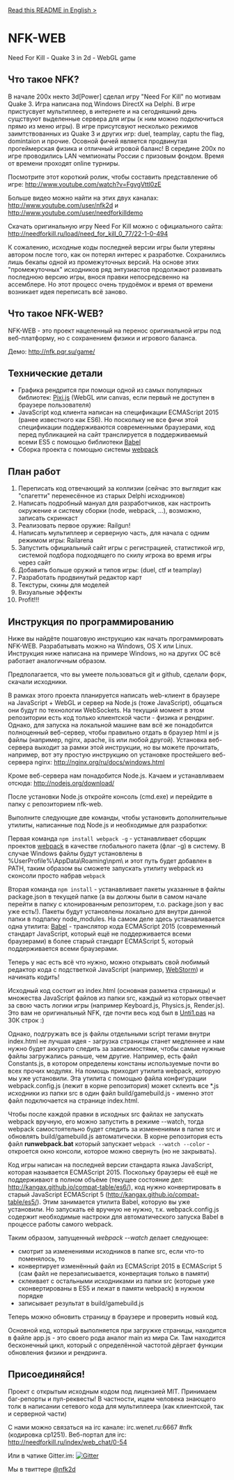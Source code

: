 <a href="README.md">Read this README in English ></a>

# NFK-WEB
Need For Kill - Quake 3 in 2d - WebGL game

## Что такое NFK?
В начале 200х некто 3d[Power] сделал игру "Need For Kill" по мотивам Quake 3. Игра написана под Windows DirectX на Delphi.
В игре пристусвует мультиплеер, в интернете и на сегодняшний день сущствуют выделенные сервера для игры (к ним можно подключиться прямо из меню игры). В игре присутсвуют несколько режимов заимтствованных из Quake 3 и других игр: duel, teamplay, captu the flag, domintaion и прочие. Осовной фичей является продвинутая прогеймерская физика и отличный игровой баланс! В середине 200x по игре проводились LAN чемпионаты России с призовым фондом. Время от времени проходят online турниры.

Посмотрите этот короткий ролик, чтобы составить представление об игре: http://www.youtube.com/watch?v=FgvgVttl0zE

Больше видео можно найти на этих двух каналах: http://www.youtube.com/user/nfk2d и http://www.youtube.com/user/needforkilldemo

Скачать оригинальную игру Need For Kill можно с официального сайта: http://needforkill.ru/load/need_for_kill_0_77/22-1-0-494

К сожалению, исходные коды последней версии игры были утеряны автором после того, как он потерял интерес к разработке. Сохранились лишь бекапы одной из промежуточных версий. На основе этих "промежуточных" исходников ряд энтузиастов продолжают развивать последнюю версию игры, внося правки непосредсвенно на ассемблере. Но этот процесс очень трудоёмок и время от времени возникает идея переписать всё заново.

## Что такое NFK-WEB?
NFK-WEB - это проект нацеленный на перенос оригинальной игры под веб-платформу, но с сохранением физики и игрового баланса.

Демо: http://nfk.pqr.su/game/

## Технические детали
- Графика рендрится при помощи одной из самых популярных библиотек: <a href="http://www.pixijs.com/">Pixi.js</a> (WebGL или canvas, если первый не доступен в браузере пользователя)
- JavaScript код клиента написан на спецификации ECMAScript 2015 (ранее известного как ES6). Но поскольку не все фичи этой спецификации поддерживаются современными браузерами, код перед публикацией на сайт транслируется в поддерживаемый всеми ES5 с помощью библиотеки <a href="http://babeljs.io/">Babel</a>
- Сборка проекта с помощью системы <a href="http://webpack.github.io/">webpack</a>

## План работ
1. Переписать код отвечающий за коллизии (сейчас это выглядит как "спагетти" перенесённое из старых Delphi исходников)
2. Написать подробный мануал для разработчиков, как настроить окружение и систему сборки (node, webpack, ...), возможно, записать скринкаст
3. Реализовать первое оружие: Railgun!
4. Написать мультиплеер и серверную часть, для начала с одним режимом игры: Railarena
5. Запустить официальный сайт игры с регистрацией, статистикой игр, системой подбора подходящего по скилу игрока во время игры через сайт
6. Добавить больше оружий и типов игры: (duel, ctf и teamplay) 
7. Разработать продвинутый редактор карт
8. Текстуры, скины для моделей
9. Визуальные эффекты
10. Profit!!!

## Инструкция по программированию
Ниже вы найдёте пошаговую инструкцию как начать программировать NFK-WEB.
Разрабатывать можно на Windows, OS X или Linux. Инструкция ниже написана на примере Windows, но на других ОС всё работает аналогичным образом.

Предполагается, что вы умеете пользоваться git и github, сделали форк, скачали исходники.

В рамках этого проекта планируется написать web-клиент в браузере на JavaScript + WebGL и сервер на Node.js (тоже JavaScript), общаться они будут по технологии WebSockets.
На текущий момент в этом репозитории есть код только клиентской части - физика и рендринг. Однако, для запуска на локальной машине вам всё же понадобится полноценный веб-сервер, чтобы правильно отдать в браузер html и js файлы (например, nginx, apache, iis или любой другой). Установка веб-сервера выходит за рамки этой инструкции, но вы можете прочитать, например, вот эту простую инструкцию оп установке простейшего веб-сервера nginx: http://nginx.org/ru/docs/windows.html 

Кроме веб-сервера нам понадобится Node.js. Качаем и устанавливаем отсюда: http://nodejs.org/download/

После установки Node.js откройте консоль (cmd.exe) и перейдите в папку с репозиторием nfk-web.
 
Выполните следующие две команды, чтобы установить дополнительные утилиты, написанные под Node.js и необходимые для разработки:

Первая команда `npm install webpack -g` - устанавливает сборщик проектов <a href="http://webpack.github.io/">webpack</a> в качестве глобального пакета (флаг -g) в систему. В случае Windows файлы будут установлены в %UserProfile%\AppData\Roaming\npm\ и этот путь будет добавлен в PATH, таким образом вы сможете запускать утилиту webpack из сконсоли просто набрав `webpack`

Вторая команда `npm install` - устанавливает пакеты указанные в файлы package.json в текущей папке (а вы должны были в самом начале перейти в папку с клонированным репозиторем, т.о. package.json у вас уже есть!). Пакеты будут установлены локально для внутри данной папки в подпапку node_modules. На самом деле здесь устанавливается одна утилита: <a href="http://babeljs.io/">Babel</a> - транслятор кода ECMAScript 2015 (современный стандарт JavaScript, который ещё не поддерживается всеми браузерами) в более старый стандарт ECMAScript 5, который поддерживается всеми браузерами.
 
Теперь у нас есть всё что нужно, можно открывать свой любимый редактор кода с подстветкой JavaScript (например, <a href="http://www.jetbrains.com/webstorm/">WebStorm</a>) и начинать кодить!
 
Исходный код состоит из index.html (основная разметка страницы) и множества JavaScript файлов из папки src, каждый из которых отвечает за свою часть логики игры (например Keyboard.js, Physics.js, Render.js). Это вам не оригинальный NFK, где почти весь код был в <a href="https://raw.githubusercontent.com/NeedForKillTheGame/nfk062b/master/Unit1.pas">Unti1.pas</a> на 30К строк :)

Однако, подгружать все js файлы отдельными script тегами внутри index.html не лучшая идея - загрузка страницы станет медленнее и нам нужно будет аккурато следить за зависимостями, чтобы самые нужные файлы загружались раньше, чем другие. Например, есть файл Constants.js, в котором определены констаны используемые почти во всех прочих модулях. На помощь приходит утилита webpack, которую мы уже установили. Эта утилита с помощью файла конфигурации webpack.config.js (лежит в корне репозитория) может склеить все *.js исходники из папки src в один файл build/gamebuild.js - именно этот файл подключается на странице index.html.

Чтобы после каждой правки в исходных src файлах не запускать webpack вручную, его можно запустить в режиме --watch, тогда webpack самостоятельно будет следить за изменениями в папке src и обновлять build/gamebuild.js автоматически. В корне репозитория есть файл **runwebpack.bat** который запускает `webpack --watch --color` - откроется окно консоли, которое можно свернуть (но не закрывать).
  
Код игры написан на последней версии стандарта языка JavaScript, которая называется ECMAScript 2015. Поскольку браузеры её ещё не поддерживают в полном объёме (текущее состояние дел: http://kangax.github.io/compat-table/es6/), код нужно конвертировать в старый JavaScript ECMAScript 5 (http://kangax.github.io/compat-table/es5/). Этим занимается утилита Babel, которую вы уже установили. Но запускать её вручную не нужно, т.к. webpack.config.js содержит необходимые настроки для автоматического запуска Babel в процессе работы самого webpack.

Таким образом, запущенный *webpack --watch* делает следующее:
- смотрит за изменениями исходников в папке src, если что-то поменялось, то
- конвертирует изменённый файл из ECMAScript 2015 в ECMAScript 5 (сам файл не перезаписывается, конвертация только в памяти)
- склеивает с остальными исходниками из папки src (которые уже сконвертированы в ES5 и лежат в памяти webpack) в нужном порядке
- записывает результат в build/gamebuild.js

Теперь можно обновить страницу в браузере и проверить новый код. 

Основной код, который выполняется при загружке страницы, находится в файле app.js - это своего рода аналог main из мира Си. Там находится бесконечный цикл, который с определённой частотой дёргает функции обновления физики и рендринга.

## Присоединяйся!
Проект с открытым исходным кодом под лицензией MIT. Принимаем баг-репорты и пул-реквесты!
В частности, ищем человека знающего толк в написании сетевого кода для мультиплеера (как клиентской, так и серверной части)

С нами можно связаться на irc канале: irc.wenet.ru:6667 #nfk (кодировка cp1251). Веб-портал для irc: http://needforkill.ru/index/web_chat/0-54

Или в чатике Gitter.im: [![Gitter](https://badges.gitter.im/Join%20Chat.svg)](https://gitter.im/NeedForKillTheGame?utm_source=badge&utm_medium=badge&utm_campaign=pr-badge)

Мы в твиттере <a href="https://twitter.com/nfk2d">@nfk2d</a>